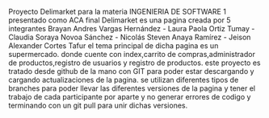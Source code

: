 Proyecto Delimarket para la materia INGENIERIA DE SOFTWARE 1 presentado como ACA final 
Delimarket es una pagina creada por 5 integrantes Brayan Andres Vargas Hernández - Laura Paola Ortiz Tumay - Claudia Soraya Novoa Sánchez - Nicolás Steven Anaya Ramírez - Jeison Alexander Cortes Tafur
el tema principal de dicha pagina es un supermercado. donde cuente con index,carrito de compras,administrador de productos,registro de usuarios y registro de productos. 
este proyecto es tratado desde github de la mano con GIT para poder estar descargando y cargando actualizaciones de la pagina.
se utilizan diferentes tipos de branches para poder llevar las diferentes versiones de la pagina y tener el trabajo de cada participante por aparte y no generar errores de codigo y terminando con un git pull para unir dichas versiones.
